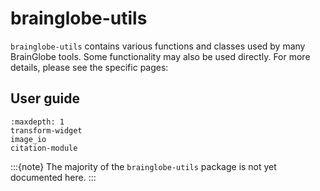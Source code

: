 # brainglobe-utils

`brainglobe-utils` contains various functions and classes used by many BrainGlobe tools. Some functionality may 
also be used directly. For more details, please see the specific pages:

## User guide
```{toctree}
:maxdepth: 1
transform-widget
image_io
citation-module
```
:::{note}  The majority of the `brainglobe-utils` package is not yet documented here.
:::